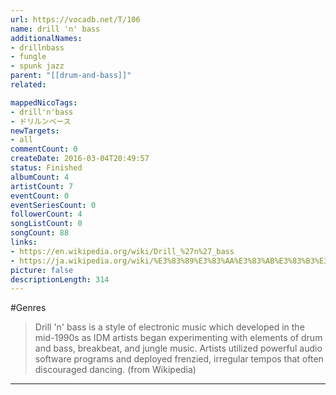 ```yaml
---
url: https://vocadb.net/T/106
name: drill 'n' bass
additionalNames: 
- drillnbass
- fungle
- spunk jazz
parent: "[[drum-and-bass]]"
related:

mappedNicoTags:
- drill'n'bass
- ドリルンベース
newTargets:
- all
commentCount: 0
createDate: 2016-03-04T20:49:57
status: Finished
albumCount: 4
artistCount: 7
eventCount: 0
eventSeriesCount: 0
followerCount: 4
songListCount: 0
songCount: 88
links: 
- https://en.wikipedia.org/wiki/Drill_%27n%27_bass
- https://ja.wikipedia.org/wiki/%E3%83%89%E3%83%AA%E3%83%AB%E3%83%B3%E3%83%99%E3%83%BC%E3%82%B9
picture: false
descriptionLength: 314
---
```


#Genres

>Drill 'n' bass is a style of electronic music which developed in the mid-1990s as IDM artists began experimenting with elements of drum and bass, breakbeat, and jungle music. Artists utilized powerful audio software programs and deployed frenzied, irregular tempos that often discouraged dancing. (from Wikipedia)

---

